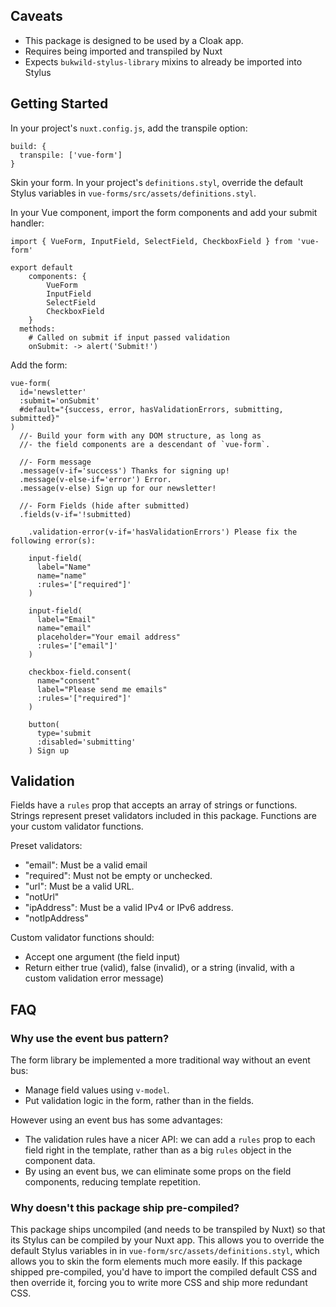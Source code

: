 
## Caveats

- This package is designed to be used by a Cloak app.  
- Requires being imported and transpiled by Nuxt
- Expects `bukwild-stylus-library` mixins to already be imported into Stylus

## Getting Started

In your project's `nuxt.config.js`, add the transpile option:
```
build: {
  transpile: ['vue-form']
}
```

Skin your form.  In your project's `definitions.styl`, override the default Stylus variables in `vue-forms/src/assets/definitions.styl`.

In your Vue component, import the form components and add your submit handler:
```
import { VueForm, InputField, SelectField, CheckboxField } from 'vue-form'

export default
	components: {
		VueForm
		InputField
		SelectField
		CheckboxField
	}
  methods:
    # Called on submit if input passed validation
    onSubmit: -> alert('Submit!')
```

Add the form:
```
vue-form(
  id='newsletter'
  :submit='onSubmit'
  #default="{success, error, hasValidationErrors, submitting, submitted}"
)
  //- Build your form with any DOM structure, as long as
  //- the field components are a descendant of `vue-form`.
  
  //- Form message
  .message(v-if='success') Thanks for signing up!
  .message(v-else-if='error') Error.
  .message(v-else) Sign up for our newsletter!

  //- Form Fields (hide after submitted)
  .fields(v-if='!submitted)

    .validation-error(v-if='hasValidationErrors') Please fix the following error(s):

    input-field(
      label="Name"
      name="name"
      :rules='["required"]'
    )

    input-field(
      label="Email"
      name="email"
      placeholder="Your email address"
      :rules='["email"]'
    )

    checkbox-field.consent(
      name="consent"
      label="Please send me emails"
      :rules='["required"]'
    )

    button(
      type='submit
      :disabled='submitting'
    ) Sign up
```

## Validation

Fields have a `rules` prop that accepts an array of strings or functions.  Strings represent preset validators included in this package.  Functions are your custom validator functions.

Preset validators:
- "email":  Must be a valid email
- "required": Must not be empty or unchecked.
- "url": Must be a valid URL.
- "notUrl"
- "ipAddress":  Must be a valid IPv4 or IPv6 address.
- "notIpAddress"

Custom validator functions should:
- Accept one argument (the field input)
- Return either true (valid), false (invalid), or a string (invalid, with a custom validation error message)

## FAQ

### Why use the event bus pattern?

The form library be implemented a more traditional way without an event bus:

- Manage field values using `v-model`.
- Put validation logic in the form, rather than in the fields.

However using an event bus has some advantages:

- The validation rules have a nicer API: we can add a `rules` prop to each field right in the template, rather than as a big `rules` object in the component data.
- By using an event bus, we can eliminate some props on the field components, reducing template repetition.

### Why doesn't this package ship pre-compiled?

This package ships uncompiled (and needs to be transpiled by Nuxt) so that its Stylus can be compiled by your Nuxt app.  This allows you to override the default Stylus variables in in `vue-form/src/assets/definitions.styl`, which allows you to skin the form elements much more easily.  If this package shipped pre-compiled, you'd have to import the compiled default CSS and then override it, forcing you to write more CSS and ship more redundant CSS.





